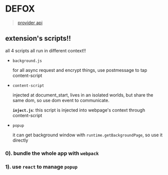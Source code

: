 # DEFOX

> [provider api](https://eips.ethereum.org/EIPS/eip-1193)
## extension's scripts!!
all 4 scripts all run in different context!!

- `background.js`

  for all async request and encrypt things, use postmessage to tap content-script
- `content-script`

  injected at document_start, lives in an isolated worlds, but share the same dom, so use dom event to communicate.

  **`inject.js`**: this script is injected into webpage's context through content-script

- `popup`

  it can get background window with `runtime.getBackgroundPage`, so use it directly

### 0). bundle the whole app with `webpack`
### 1). use `react` to manage `popup`

